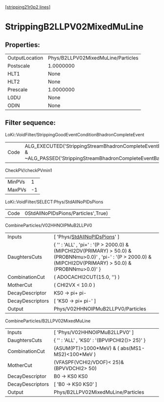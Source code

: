 [[stripping21r0p2 lines]](./stripping21r0p2-index)

# StrippingB2LLPV02MixedMuLine

## Properties:

|                |                                    |
|----------------|------------------------------------|
| OutputLocation | Phys/B2LLPV02MixedMuLine/Particles |
| Postscale      | 1.0000000                          |
| HLT1           | None                               |
| HLT2           | None                               |
| Prescale       | 1.0000000                          |
| L0DU           | None                               |
| ODIN           | None                               |

## Filter sequence:

LoKi::VoidFilter/StrippingGoodEventConditionBhadronCompleteEvent

|      |                                                                                                                          |
|------|--------------------------------------------------------------------------------------------------------------------------|
| Code | ALG_EXECUTED('StrippingStreamBhadronCompleteEventBadEvent') & ~ALG_PASSED('StrippingStreamBhadronCompleteEventBadEvent') |

CheckPV/checkPVmin1

|        |     |
|--------|-----|
| MinPVs | 1   |
| MaxPVs | -1  |

LoKi::VoidFilter/SELECT:Phys/StdAllNoPIDsPions

|      |                                     |
|------|-------------------------------------|
| Code | 0StdAllNoPIDsPions/Particles',True) |

CombineParticles/V02HHNOIPMuB2LLPV0

|                  |                                                                                                                                                                      |
|------------------|----------------------------------------------------------------------------------------------------------------------------------------------------------------------|
| Inputs           | [ 'Phys/[StdAllNoPIDsPions](./stripping21r0p2-commonparticles-stdallnopidspions)' ]                                                                                |
| DaughtersCuts    | { '' : 'ALL' , 'pi+' : '(P \> 2000.0) & (MIPCHI2DV(PRIMARY) \> 50.0) & (PROBNNmu\>0.0)' , 'pi-' : '(P \> 2000.0) & (MIPCHI2DV(PRIMARY) \> 50.0) & (PROBNNmu\>0.0)' } |
| CombinationCut   | ( ADOCACHI2CUT(15.0, '') )                                                                                                                                           |
| MotherCut        | ( CHI2VX \< 10.0 )                                                                                                                                                   |
| DecayDescriptor  | KS0 -\> pi+ pi-                                                                                                                                                      |
| DecayDescriptors | [ 'KS0 -\> pi+ pi-' ]                                                                                                                                              |
| Output           | Phys/V02HHNOIPMuB2LLPV0/Particles                                                                                                                                    |

CombineParticles/B2LLPV02MixedMuLine

|                  |                                                    |
|------------------|----------------------------------------------------|
| Inputs           | [ 'Phys/V02HHNOIPMuB2LLPV0' ]                    |
| DaughtersCuts    | { '' : 'ALL' , 'KS0' : '(BPVIPCHI2()\> 25)' }      |
| CombinationCut   | (ASUM(PT)\>1000\*MeV) & ( abs(MS1-MS2)\<100\*MeV ) |
| MotherCut        | (VFASPF(VCHI2/VDOF)\< 25)& (BPVVDCHI2\> 50)        |
| DecayDescriptor  | B0 -\> KS0 KS0                                     |
| DecayDescriptors | [ 'B0 -\> KS0 KS0' ]                             |
| Output           | Phys/B2LLPV02MixedMuLine/Particles                 |
